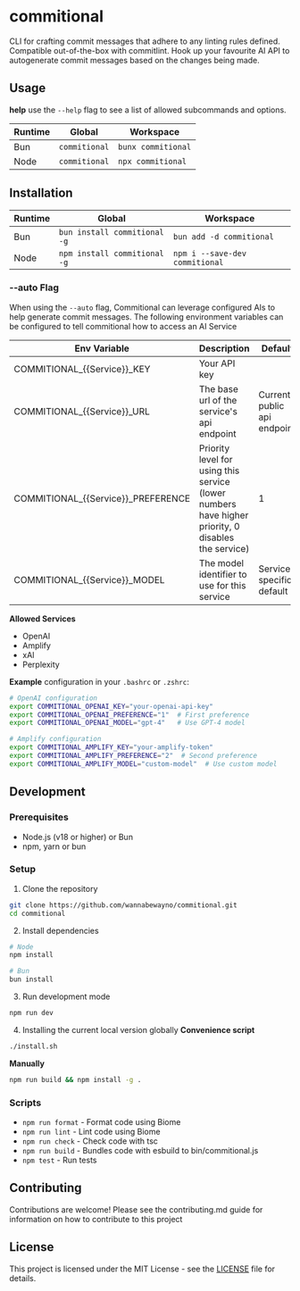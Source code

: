 # commitional
CLI for crafting commit messages that adhere to any linting rules defined.
Compatible out-of-the-box with commitlint.
Hook up your favourite AI API to autogenerate commit messages based on the changes being made.

## Usage
**help**
use the `--help` flag to see a list of allowed subcommands and options.

| Runtime       | Global                     | Workspace                   |
| ------------- | -------------------------- | --------------------------- |
| Bun           | `commitional`              | `bunx commitional`          |
| Node          | `commitional`              | `npx commitional`           |


## Installation
| Runtime       | Global                       | Workspace                            |
| ------------- | ---------------------------- | ------------------------------------ |
| Bun           | `bun install commitional -g` | `bun add -d commitional`             |
| Node          | `npm install commitional -g` | `npm i --save-dev commitional`       |

### --auto Flag

When using the `--auto` flag, Commitional can leverage configured AIs to help generate commit messages.
The following environment variables can be configured to tell commitional how to access an AI Service

| Env Variable                       | Description                                                                                        | Default                        | 
| ---------------------------------- | -------------------------------------------------------------------------------------------------- | ------------------------------ |
| COMMITIONAL_{{Service}}_KEY        | Your API key                                                                                       |                                |
| COMMITIONAL_{{Service}}_URL        | The base url of the service's api endpoint                                                         | Current public api endpoint    |
| COMMITIONAL_{{Service}}_PREFERENCE | Priority level for using this service (lower numbers have higher priority, 0 disables the service) | 1                              |
| COMMITIONAL_{{Service}}_MODEL     | The model identifier to use for this service                                                       | Service-specific default       |
 
**Allowed Services**
- OpenAI
- Amplify
- xAI
- Perplexity

**Example**
configuration in your `.bashrc` or `.zshrc`:

```bash
# OpenAI configuration
export COMMITIONAL_OPENAI_KEY="your-openai-api-key"
export COMMITIONAL_OPENAI_PREFERENCE="1"  # First preference
export COMMITIONAL_OPENAI_MODEL="gpt-4"   # Use GPT-4 model

# Amplify configuration
export COMMITIONAL_AMPLIFY_KEY="your-amplify-token"
export COMMITIONAL_AMPLIFY_PREFERENCE="2"  # Second preference
export COMMITIONAL_AMPLIFY_MODEL="custom-model"  # Use custom model
```

## Development

### Prerequisites

- Node.js (v18 or higher) or Bun
- npm, yarn or bun

### Setup

1. Clone the repository
```bash
git clone https://github.com/wannabewayno/commitional.git
cd commitional
```

2. Install dependencies
```bash
# Node
npm install

# Bun
bun install
```

3. Run development mode
```bash
npm run dev
```

4. Installing the current local version globally
**Convenience script**
```bash
./install.sh
```
**Manually**
```bash
npm run build && npm install -g .
```

### Scripts
- `npm run format` - Format code using Biome
- `npm run lint` - Lint code using Biome
- `npm run check` - Check code with tsc
- `npm run build` - Bundles code with esbuild to bin/commitional.js
- `npm test` - Run tests

## Contributing

Contributions are welcome!
Please see the contributing.md guide for information on how to contribute to this project 

## License

This project is licensed under the MIT License - see the [LICENSE](LICENSE) file for details.